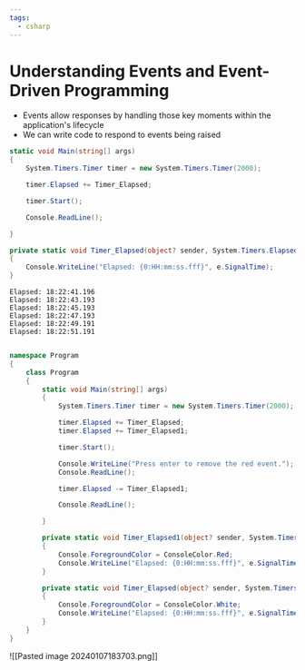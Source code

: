 ```yaml
---
tags:
  - csharp
---
```

# Understanding Events and Event-Driven Programming

* Events allow responses by handling those key moments within the application's lifecycle
* We can write code to respond to events being raised

```c#
static void Main(string[] args)
{
    System.Timers.Timer timer = new System.Timers.Timer(2000);

    timer.Elapsed += Timer_Elapsed;

    timer.Start();

    Console.ReadLine();

}

private static void Timer_Elapsed(object? sender, System.Timers.ElapsedEventArgs e)
{
    Console.WriteLine("Elapsed: {0:HH:mm:ss.fff}", e.SignalTime);
}
```
```console
Elapsed: 18:22:41.196
Elapsed: 18:22:43.193
Elapsed: 18:22:45.193
Elapsed: 18:22:47.193
Elapsed: 18:22:49.191
Elapsed: 18:22:51.191
```

```c#

namespace Program
{
    class Program
    {
        static void Main(string[] args)
        {
            System.Timers.Timer timer = new System.Timers.Timer(2000);

            timer.Elapsed += Timer_Elapsed;
            timer.Elapsed += Timer_Elapsed1;

            timer.Start();

            Console.WriteLine("Press enter to remove the red event.");
            Console.ReadLine();

            timer.Elapsed -= Timer_Elapsed1;

            Console.ReadLine();

        }

        private static void Timer_Elapsed1(object? sender, System.Timers.ElapsedEventArgs e)
        {
            Console.ForegroundColor = ConsoleColor.Red;
            Console.WriteLine("Elapsed: {0:HH:mm:ss.fff}", e.SignalTime);
        }

        private static void Timer_Elapsed(object? sender, System.Timers.ElapsedEventArgs e)
        {
            Console.ForegroundColor = ConsoleColor.White;
            Console.WriteLine("Elapsed: {0:HH:mm:ss.fff}", e.SignalTime);
        }
    }
}
```

![[Pasted image 20240107183703.png]]







